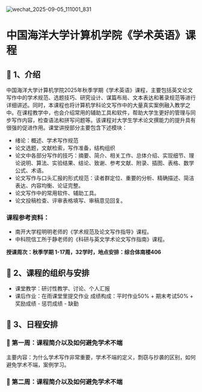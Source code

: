 ![wechat_2025-09-05_111001_831](https://gaopursuit.oss-cn-beijing.aliyuncs.com/img/2025/wechat_2025-09-05_111001_831.jpg)

# 中国海洋大学计算机学院《学术英语》课程

## 🎉 1、介绍

中国海洋大学计算机学院2025年秋季学期《学术英语》课程，主要包括英文论文写作中的学术规范、选题技巧、研究设计、谋篇布局、文本表达和著录规范等进行详细讲述。同时，本课程也将计算机学科论文写作中的大量真实案例融入教学之中。在课程教学中，也会介绍常用的辅助工具和软件，帮助大学生更好的管理与同步写作内容，检查语法和拼写问题等。该课程对大学生学术论文撰能力的提升具有很强的促进作用。课堂讲授部分主要包含下述模块：

- 绪论：概述、学术写作规范
- 论文选题，文献检索，写作准备，结构组织
- 论文中各部分写作的技巧：摘要、简介、相关工作、总体介绍、实现细节、理论说明、算法、实验结果、结论、致谢、参考文献、附录、插图、表格、数学公式、术语。
- 论文写作与口头汇报的形式规范：读者群定位、重要的分析、精确描述、简洁表达、内容均衡、论证完整。
- 论文写作中的常用软件、辅助工具。
- 论文投稿检查、评审表格填写、审稿意见回复。

### 课程参考资料：
- 南开大学程明明老师的《学术规范及论文写作指导》课程。
- 中科院信工所于静老师的《科研与英文学术论文写作指南》课程。

**授课周次：秋季学期 1-17周，32学时，地点安排：综合体南楼406**

## 🚀 2、课程的组织与安排

- 课堂教学：研讨性教学、讨论、个人汇报
- 课后作业：在雨课堂里提交作业
成绩构成：平时作业50% + 期末考试50% + 奖励成绩 - 惩罚成绩 - 缺勤

## 🎯 3、日程安排

### 🚩 第一周：课程简介以及如何避免学术不端

主要内容：为什么学术写作非常重要，学术不端的定义，剽窃与抄袭的区别，如何避免学术不端，案例学习。

### 🚩 第二周：课程简介以及如何避免学术不端




